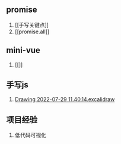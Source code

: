 ## promise
1. [[手写关键点]]
2. [[promise.all]]
## mini-vue
1. [[]]
## 手写js
1. [Drawing 2022-07-29 11.40.14.excalidraw](Drawing%202022-07-29%2011.40.14.excalidraw.md)
## 项目经验
1. 低代码可视化

